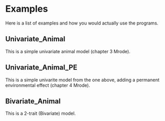 # Examples

Here is a list of examples and how you would actually use the programs. 

## Univariate_Animal

This is a simple univariate animal model (chapter 3 Mrode). 

## Univariate_Animal_PE

This is a simple univarite model from the one above, adding a permanent environmental effect (chapter 4 Mrode). 

## Bivariate_Animal

This is a 2-trait (Bivariate) model. 




